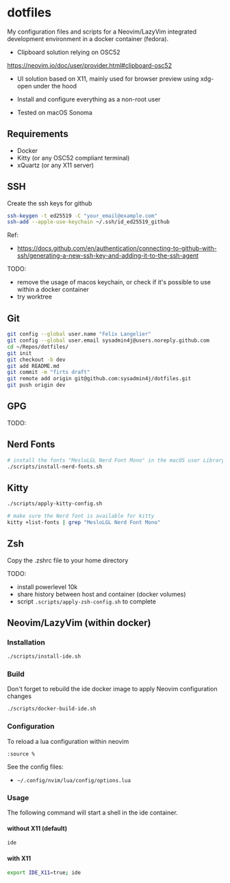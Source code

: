 # dotfiles

My configuration files and scripts for a Neovim/LazyVim integrated development environment in a docker container (fedora).

- Clipboard solution relying on OSC52

<https://neovim.io/doc/user/provider.html#clipboard-osc52>

- UI solution based on X11, mainly used for browser preview using xdg-open under the hood

- Install and configure everything as a non-root user

- Tested on macOS Sonoma

## Requirements

- Docker
- Kitty (or any OSC52 compliant terminal)
- xQuartz (or any X11 server)

## SSH

Create the ssh keys for github

```zsh
ssh-keygen -t ed25519 -C "your_email@example.com"
ssh-add --apple-use-keychain ~/.ssh/id_ed25519_github
```

Ref:

- <https://docs.github.com/en/authentication/connecting-to-github-with-ssh/generating-a-new-ssh-key-and-adding-it-to-the-ssh-agent>

TODO:

- remove the usage of macos keychain, or check if it's possible to use within a docker container
- try worktree

## Git

```zsh
git config --global user.name "Felix Langelier"
git config --global user.email sysadmin4j@users.noreply.github.com
cd ~/Repos/dotfiles/
git init
git checkout -b dev
git add README.md
git commit -m "firts draft"
git remote add origin git@github.com:sysadmin4j/dotfiles.git
git push origin dev
```

## GPG

TODO:

## Nerd Fonts

```zsh
# install the fonts "MesloLGL Nerd Font Mono" in the macOS user Library folder
./scripts/install-nerd-fonts.sh
```

## Kitty

```zsh
./scripts/apply-kitty-config.sh

# make sure the Nerd font is available for kitty
kitty +list-fonts | grep "MesloLGL Nerd Font Mono"
```

## Zsh

Copy the .zshrc file to your home directory

TODO:

- install powerlevel 10k
- share history between host and container (docker volumes)
- script `.scripts/apply-zsh-config.sh` to complete

## Neovim/LazyVim (within docker)

### Installation

```zsh
./scripts/install-ide.sh
```

### Build

Don't forget to rebuild the ide docker image to apply Neovim configuration changes

```zsh
./scripts/docker-build-ide.sh
```

### Configuration

To reload a lua configuration within neovim

```nvim
:source %
```

See the config files:

- `~/.config/nvim/lua/config/options.lua`

### Usage

The following command will start a shell in the ide container.

#### without X11 (default)

```zsh
ide
```

#### with X11

```zsh
export IDE_X11=true; ide
```

